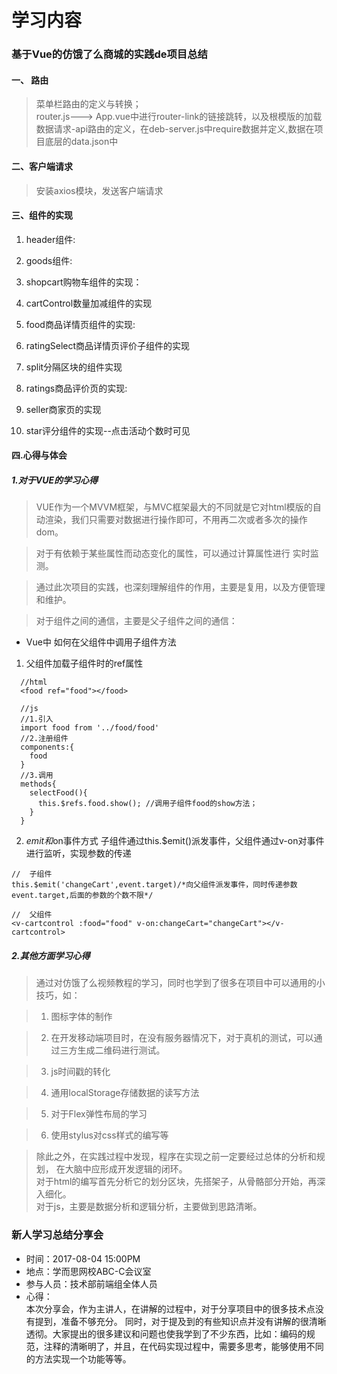 # 学习内容

### 基于Vue的仿饿了么商城的实践de项目总结

#### 一、 路由
> 菜单栏路由的定义与转换；<br>
	router.js---> App.vue中进行router-link的链接跳转，以及根模版的加载
> 数据请求-api路由的定义，在deb-server.js中require数据并定义,数据在项目底层的data.json中

#### 二、客户端请求
> 安装axios模块，发送客户端请求

#### 三、组件的实现
1. header组件:

2. goods组件:

3. shopcart购物车组件的实现：

4. cartControl数量加减组件的实现

5. food商品详情页组件的实现:

6. ratingSelect商品详情页评价子组件的实现

7. split分隔区块的组件实现

8. ratings商品评价页的实现:

9. seller商家页的实现

10. star评分组件的实现--点击活动个数时可见

#### 四.心得与体会

##### 1.对于VUE的学习心得

> VUE作为一个MVVM框架，与MVC框架最大的不同就是它对html模版的自动渲染，我们只需要对数据进行操作即可，不用再二次或者多次的操作dom。

> 对于有依赖于某些属性而动态变化的属性，可以通过计算属性进行 实时监测。

> 通过此次项目的实践，也深刻理解组件的作用，主要是复用，以及方便管理和维护。

> 对于组件之间的通信，主要是父子组件之间的通信：

  - Vue中 如何在父组件中调用子组件方法
  1. 父组件加载子组件时的ref属性
  ```
    //html
    <food ref="food"></food>

    //js
    //1.引入
    import food from '../food/food'
    //2.注册组件
    components:{
      food
    }
    //3.调用
    methods{
      selectFood(){
        this.$refs.food.show(); //调用子组件food的show方法；
      }
    }
  ```

  2. $emit和$on事件方式
  子组件通过this.$emit()派发事件，父组件通过v-on对事件进行监听，实现参数的传递
  ```
  //  子组件
  this.$emit('changeCart',event.target)/*向父组件派发事件，同时传递参数event.target,后面的参数的个数不限*/

  //  父组件
  <v-cartcontrol :food="food" v-on:changeCart="changeCart"></v-cartcontrol>
  ```

##### 2.其他方面学习心得

> 通过对仿饿了么视频教程的学习，同时也学到了很多在项目中可以通用的小技巧，如：

> 1. 图标字体的制作

> 2. 在开发移动端项目时，在没有服务器情况下，对于真机的测试，可以通过三方生成二维码进行测试。

> 3. js时间戳的转化

> 4. 通用localStorage存储数据的读写方法

> 5. 对于Flex弹性布局的学习

> 6. 使用stylus对css样式的编写等

> 除此之外，在实践过程中发现，程序在实现之前一定要经过总体的分析和规划，
在大脑中应形成开发逻辑的闭环。<br>
对于html的编写首先分析它的划分区块，先搭架子，从骨骼部分开始，再深入细化。<br>
对于js，主要是数据分析和逻辑分析，主要做到思路清晰。

### 新人学习总结分享会
- 时间：2017-08-04 15:00PM
- 地点：学而思网校ABC-C会议室
- 参与人员：技术部前端组全体人员
- 心得：<br>
本次分享会，作为主讲人，在讲解的过程中，对于分享项目中的很多技术点没有提到，准备不够充分。
同时，对于提及到的有些知识点并没有讲解的很清晰透彻。大家提出的很多建议和问题也使我学到了不少东西，比如：编码的规范，注释的清晰明了，并且，在代码实现过程中，需要多思考，能够使用不同的方法实现一个功能等等。


